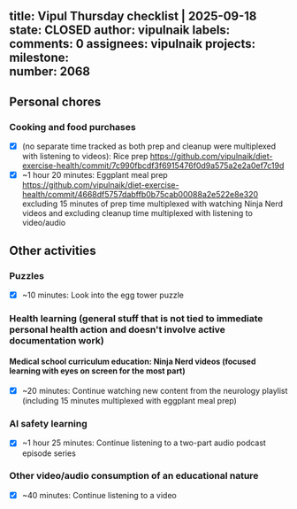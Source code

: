 title:	Vipul Thursday checklist | 2025-09-18
state:	CLOSED
author:	vipulnaik
labels:	
comments:	0
assignees:	vipulnaik
projects:	
milestone:	
number:	2068
--
## Personal chores

### Cooking and food purchases

- [x] (no separate time tracked as both prep and cleanup were multiplexed with listening to videos): Rice prep https://github.com/vipulnaik/diet-exercise-health/commit/7c990fbcdf3f6915476f0d9a575a2e2a0ef7c19d
- [x] ~1 hour 20 minutes: Eggplant meal prep https://github.com/vipulnaik/diet-exercise-health/commit/4668df5757dabffb0b75cab00088a2e522e8e320 excluding 15 minutes of prep time multiplexed with watching Ninja Nerd videos and excluding cleanup time multiplexed with listening to video/audio

## Other activities

### Puzzles

- [x] ~10 minutes: Look into the egg tower puzzle

### Health learning (general stuff that is not tied to immediate personal health action and doesn't involve active documentation work)

#### Medical school curriculum education: Ninja Nerd videos (focused learning with eyes on screen for the most part)

- [x] ~20 minutes: Continue watching new content from the neurology playlist (including 15 minutes multiplexed with eggplant meal prep)

### AI safety learning

- [x] ~1 hour 25 minutes: Continue listening to a two-part audio podcast episode series

### Other video/audio consumption of an educational nature

- [x] ~40 minutes: Continue listening to a video
